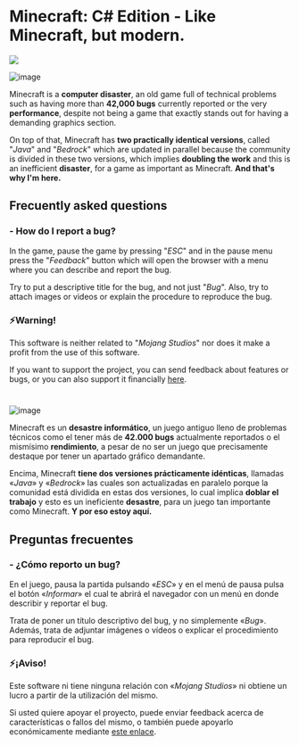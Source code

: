 # Minecraft: C# Edition - Like Minecraft, but modern.
![](https://i.imgur.com/7GIpbHt.png)

![image](https://i.imgur.com/6UI5j0E.png)

Minecraft is a **computer disaster**, an old game full of technical problems such as having more than **42,000 bugs** currently reported or the very **performance**, despite not being a game that exactly stands out for having a demanding graphics section.

On top of that, Minecraft has **two practically identical versions**, called "*Java*" and "*Bedrock*" which are updated in parallel because the community is divided in these two versions, which implies **doubling the work** and this is an inefficient **disaster**, for a game as important as Minecraft. **And that's why I'm here.**

## Frecuently asked questions
### - How do I report a bug?
In the game, pause the game by pressing "*ESC*" and in the pause menu press the "*Feedback*" button which will open the browser with a menu where you can describe and report the bug.

Try to put a descriptive title for the bug, and not just "*Bug*". Also, try to attach images or videos or explain the procedure to reproduce the bug.

### ⚡Warning!

This software is neither related to "*Mojang Studios*" nor does it make a profit from the use of this software.

If you want to support the project, you can send feedback about features or bugs, or you can also support it financially [here](https://www.paypal.com/paypalme/iamkappy).

#

![image](https://i.imgur.com/cpwoHxk.png)

Minecraft es un **desastre informático**, un juego antiguo lleno de problemas técnicos como el tener más de **42.000 bugs** actualmente reportados o el mismísimo **rendimiento**, a pesar de no ser un juego que precisamente destaque por tener un apartado gráfico demandante.

Encima, Minecraft **tiene dos versiones prácticamente idénticas**, llamadas «*Java*» y «*Bedrock*» las cuales son actualizadas en paralelo porque la comunidad está dividida en estas dos versiones, lo cual implica **doblar el trabajo** y esto es un ineficiente **desastre**, para un juego tan importante como Minecraft. **Y por eso estoy aquí.**

## Preguntas frecuentes
### - ¿Cómo reporto un bug?
En el juego, pausa la partida pulsando «*ESC*» y en el menú de pausa pulsa el botón «*Informar*» el cual te abrirá el navegador con un menú en donde describir y reportar el bug.

Trata de poner un título descriptivo del bug, y no simplemente «*Bug*». Además, trata de adjuntar imágenes o vídeos o explicar el procedimiento para reproducir el bug.

### ⚡¡Aviso!

Este software ni tiene ninguna relación con «*Mojang Studios*» ni obtiene un lucro a partir de la utilización del mismo.

Si usted quiere apoyar el proyecto, puede enviar feedback acerca de características o fallos del mismo, o también puede apoyarlo económicamente mediante [este enlace](https://www.paypal.com/paypalme/iamkappy).
#
